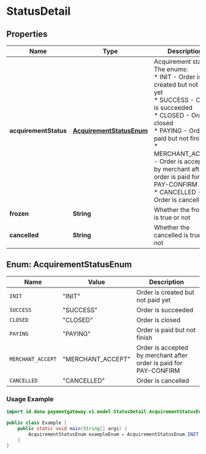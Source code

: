 

# StatusDetail


## Properties

| Name | Type | Description | Notes |
| - | - | - | - |
|**acquirementStatus** | [**AcquirementStatusEnum**](#AcquirementStatusEnum) | Acquirement status. The enums:<br> * INIT - Order is created but not paid yet<br> * SUCCESS - Order is succeeded<br> * CLOSED - Order is closed<br> * PAYING - Order is paid but not finish<br> * MERCHANT_ACCEPT - Order is accepted by merchant after order is paid for PAY-CONFIRM<br> * CANCELLED - Order is cancelled<br>  |  |
|**frozen** | **String** | Whether the frozen is true or not |  [optional] |
|**cancelled** | **String** | Whether the cancelled is true or not |  [optional] |


<a name="AcquirementStatusEnum"></a>
## Enum: AcquirementStatusEnum

| Name | Value | Description |
| - | - | - |
| `INIT` | "INIT" | Order is created but not paid yet |
| `SUCCESS` | "SUCCESS" | Order is succeeded |
| `CLOSED` | "CLOSED" | Order is closed |
| `PAYING` | "PAYING" | Order is paid but not finish |
| `MERCHANT_ACCEPT` | "MERCHANT_ACCEPT" | Order is accepted by merchant after order is paid for PAY-CONFIRM |
| `CANCELLED` | "CANCELLED" | Order is cancelled |

### Usage Example
```java
import id.dana.paymentgateway.v1.model.StatusDetail.AcquirementStatusEnum;

public class Example {
    public static void main(String[] args) {
        AcquirementStatusEnum exampleEnum = AcquirementStatusEnum.INIT;
    }
}
```



